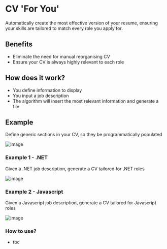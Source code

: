 # CV 'For You'

Automatically create the most effective version of your resume, ensuring your skills are tailored to match every role you apply for.

## Benefits
- Eliminate the need for manual reorganising CV
- Ensure your CV is always highly relevant to each role

## How does it work?
- You define information to display
- You input a job description
- The algorithm will insert the most relevant information and generate a file

## Example
Define generic sections in your CV, so they be programmatically populated

![image](https://github.com/user-attachments/assets/5b89d723-d546-43b3-af23-e0d68a8bf846)


### Example 1 - .NET
Given a .NET job description, generate a CV tailored for .NET roles

![image](https://github.com/user-attachments/assets/dfc8fea7-4a8f-445b-987e-07526c2c4fa8)


### Example 2 - Javascript
Given a Javascript job description, generate a CV tailored for Javascript roles

![image](https://github.com/user-attachments/assets/fec42896-58c6-4996-950c-b94741bd3dd3)

### How to use?
- tbc
